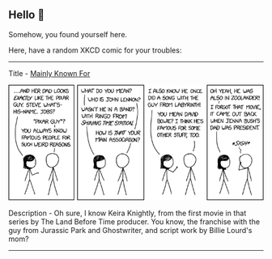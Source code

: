## Hello 👀

Somehow, you found yourself here.

Here, have a random XKCD comic for your troubles:

-----------------------------------

Title - [Mainly Known For](https://xkcd.com/2621)

![Mainly Known For](./random_comic.png)

Description - Oh sure, I know Keira Knightly, from the first movie in that series by The Land Before Time producer. You know, the franchise with the guy from Jurassic Park and Ghostwriter, and script work by Billie Lourd's mom?

-----------------------------------